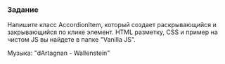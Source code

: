 ### Задание

Напишите класс AccordionItem, который создает раскрывающийся и закрывающийся
по клике элемент. 
HTML разметку, CSS и пример на чистом JS вы найдете в папке "Vanilla JS".

Музыка: "dArtagnan - Wallenstein"
